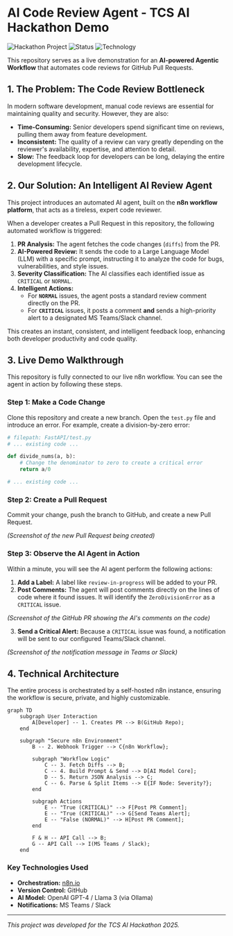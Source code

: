 # AI Code Review Agent - TCS AI Hackathon Demo

![Hackathon Project](https://img.shields.io/badge/TCS%20AI%20Hackathon-2025-blue)
![Status](https://img.shields.io/badge/status-live%20demo-brightgreen)
![Technology](https://img.shields.io/badge/tech-n8n%20%7C%20AI%20%7C%20GitHub-informational)

This repository serves as a live demonstration for an **AI-powered Agentic Workflow** that automates code reviews for GitHub Pull Requests.

## 1. The Problem: The Code Review Bottleneck

In modern software development, manual code reviews are essential for maintaining quality and security. However, they are also:
*   **Time-Consuming:** Senior developers spend significant time on reviews, pulling them away from feature development.
*   **Inconsistent:** The quality of a review can vary greatly depending on the reviewer's availability, expertise, and attention to detail.
*   **Slow:** The feedback loop for developers can be long, delaying the entire development lifecycle.

## 2. Our Solution: An Intelligent AI Review Agent

This project introduces an automated AI agent, built on the **n8n workflow platform**, that acts as a tireless, expert code reviewer.

When a developer creates a Pull Request in this repository, the following automated workflow is triggered:

1.  **PR Analysis:** The agent fetches the code changes (`diffs`) from the PR.
2.  **AI-Powered Review:** It sends the code to a Large Language Model (LLM) with a specific prompt, instructing it to analyze the code for bugs, vulnerabilities, and style issues.
3.  **Severity Classification:** The AI classifies each identified issue as `CRITICAL` or `NORMAL`.
4.  **Intelligent Actions:**
    *   For **`NORMAL`** issues, the agent posts a standard review comment directly on the PR.
    *   For **`CRITICAL`** issues, it posts a comment **and** sends a high-priority alert to a designated MS Teams/Slack channel.

This creates an instant, consistent, and intelligent feedback loop, enhancing both developer productivity and code quality.

## 3. Live Demo Walkthrough

This repository is fully connected to our live n8n workflow. You can see the agent in action by following these steps.

### Step 1: Make a Code Change

Clone this repository and create a new branch. Open the `test.py` file and introduce an error. For example, create a division-by-zero error:

```python
# filepath: FastAPI/test.py
# ... existing code ...

def divide_nums(a, b):
    # Change the denominator to zero to create a critical error
    return a/0

# ... existing code ...
```

### Step 2: Create a Pull Request

Commit your change, push the branch to GitHub, and create a new Pull Request.

*(Screenshot of the new Pull Request being created)*

### Step 3: Observe the AI Agent in Action

Within a minute, you will see the AI agent perform the following actions:

1.  **Add a Label:** A label like `review-in-progress` will be added to your PR.
2.  **Post Comments:** The agent will post comments directly on the lines of code where it found issues. It will identify the `ZeroDivisionError` as a `CRITICAL` issue.

*(Screenshot of the GitHub PR showing the AI's comments on the code)*

3.  **Send a Critical Alert:** Because a `CRITICAL` issue was found, a notification will be sent to our configured Teams/Slack channel.

*(Screenshot of the notification message in Teams or Slack)*

## 4. Technical Architecture

The entire process is orchestrated by a self-hosted n8n instance, ensuring the workflow is secure, private, and highly customizable.

```mermaid
graph TD
    subgraph User Interaction
        A[Developer] -- 1. Creates PR --> B(GitHub Repo);
    end

    subgraph "Secure n8n Environment"
        B -- 2. Webhook Trigger --> C{n8n Workflow};
        
        subgraph "Workflow Logic"
            C -- 3. Fetch Diffs --> B;
            C -- 4. Build Prompt & Send --> D[AI Model Core];
            D -- 5. Return JSON Analysis --> C;
            C -- 6. Parse & Split Items --> E{IF Node: Severity?};
        end
        
        subgraph Actions
            E -- "True (CRITICAL)" --> F[Post PR Comment];
            E -- "True (CRITICAL)" --> G[Send Teams Alert];
            E -- "False (NORMAL)" --> H[Post PR Comment];
        end

        F & H -- API Call --> B;
        G -- API Call --> I(MS Teams / Slack);
    end
```

### Key Technologies Used
*   **Orchestration:** [n8n.io](https://n8n.io/)
*   **Version Control:** GitHub
*   **AI Model:** OpenAI GPT-4 / Llama 3 (via Ollama)
*   **Notifications:** MS Teams / Slack

---
*This project was developed for the TCS AI Hackathon 2025.*
